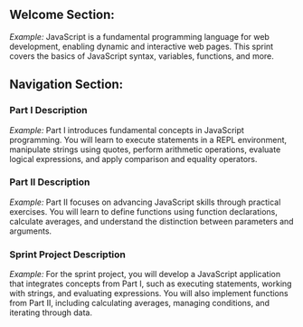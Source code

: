 ## Welcome Section:

_Example:_ JavaScript is a fundamental programming language for web development, enabling dynamic and interactive web pages. This sprint covers the basics of JavaScript syntax, variables, functions, and more.

## Navigation Section:

### Part I Description
_Example:_ Part I introduces fundamental concepts in JavaScript programming. You will learn to execute statements in a REPL environment, manipulate strings using quotes, perform arithmetic operations, evaluate logical expressions, and apply comparison and equality operators.  

### Part II Description
_Example:_ Part II focuses on advancing JavaScript skills through practical exercises. You will learn to define functions using function declarations, calculate averages, and understand the distinction between parameters and arguments. 

### Sprint Project Description
_Example:_ For the sprint project, you will develop a JavaScript application that integrates concepts from Part I, such as executing statements, working with strings, and evaluating expressions. You will also implement functions from Part II, including calculating averages, managing conditions, and iterating through data. 
